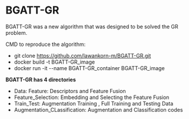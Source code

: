 # BGATT-GR
BGATT-GR was a new algorithm that was designed to be solved the GR problem.


CMD to reproduce the algorithm:
- git clone https://github.com/lawankorn-m/BGATT-GR.git
- docker build -t BGATT-GR_image
- docker run -it --name BGATT-GR_container BGATT-GR_image

**BGATT-GR has 4 directories**
- Data: Feature: Descriptors and Feature Fusion
- Feature_Selection: Embedding and Selecting the Feature Fusion
- Train_Test: Augmentation Training , Full Training  and Testing Data
- Augmentation_CLassification: Augmentation and Classification codes

